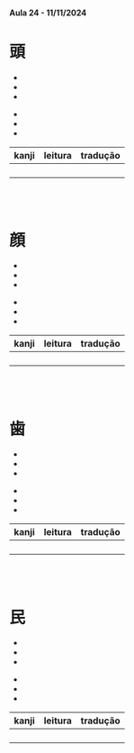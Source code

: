 #### Aula 24 - 11/11/2024


# 頭

<ul><li></li><li></li><li></li></ul>

<ul><li></li><li></li><li></li></ul>

| kanji | leitura | tradução |
|:---:|:---:|:---:|
|  |  |  |
|  |  |  |
|  |  |  |
|  |  |  |

<br><br>


# 顔

<ul><li></li><li></li><li></li></ul>

<ul><li></li><li></li><li></li></ul>

| kanji | leitura | tradução |
|:---:|:---:|:---:|
|  |  |  |
|  |  |  |
|  |  |  |
|  |  |  |

<br><br>


# 歯

<ul><li></li><li></li><li></li></ul>

<ul><li></li><li></li><li></li></ul>

| kanji | leitura | tradução |
|:---:|:---:|:---:|
|  |  |  |
|  |  |  |
|  |  |  |
|  |  |  |

<br><br>


# 民

<ul><li></li><li></li><li></li></ul>

<ul><li></li><li></li><li></li></ul>

| kanji | leitura | tradução |
|:---:|:---:|:---:|
|  |  |  |
|  |  |  |
|  |  |  |
|  |  |  |